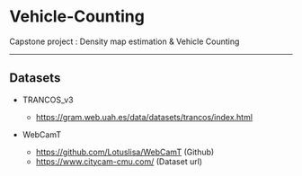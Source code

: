 # Vehicle-Counting
Capstone project : Density map estimation &amp; Vehicle Counting
<hr/>

## Datasets
* TRANCOS_v3
    - https://gram.web.uah.es/data/datasets/trancos/index.html 

* WebCamT 
    - https://github.com/Lotuslisa/WebCamT (Github)
    - https://www.citycam-cmu.com/ (Dataset url)